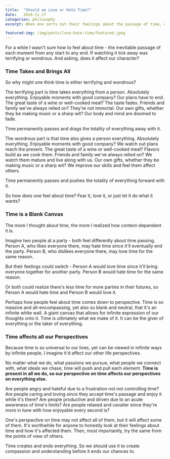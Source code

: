 ```yaml
---
title:  "Should we Love or Hate Time?"
date:   2016-11-17
categories: philosophy
excerpt: When one sorts out their feelings about the passage of time, can it help us understand ourselves?

featured-img: /img/posts/love-hate-time/featured.jpeg
---
```


For a while I wasn't sure how to feel about time - the inevitable passage of each moment from any start to any end. If watching it tick away was terrifying or wondrous. And asking, does it affect our character?

### Time Takes and Brings All

So why might one think time is either terrifying and wondrous?

The terrifying part is time takes everything from a person. Absolutely everything. Enjoyable moments with good company? Our plans have to end. The great taste of a wine or well-cooked meal? The taste fades. Friends and family we've always relied on? They're not immortal. Our own gifts, whether they be making music or a sharp wit? Our body and mind are doomed to fade.

Time permanently passes and drags the totality of everything away with it.

The wondrous part is that time also gives a person everything. Absolutely everything. Enjoyable moments with good company? We watch out plans reach the present. The great taste of a wine or well-cooked meal? Flavors build as we cook them. Friends and family we've always relied on? We watch them mature and live along with us. Our own gifts, whether they be making music or a sharp wit? We improve our skills and feel them affect others.

Time permanently passes and pushes the totality of everything forward with it.

So how does one feel about time? Fear it, love it, or just let it do what it wants?

### Time is a Blank Canvas

The more I thought about time, the more I realized how context-dependent it is.

Imagine two people at a party - both feel differently about time passing. Person A, who likes everyone there, may hate time since it'll eventually end the party. Person B, who dislikes everyone there, may love time for the same reason.

But their feelings could switch - Person A would love time since it'll bring everyone together for another party. Person B would hate time for the same reason.

Or both could realize there's less time for more parties in their futures, so Person A would hate time and Person B would love it.

Perhaps how people feel about time comes down to perspective. Time is so massive and all-encompassing, yet also so blank and neutral, that it's an infinite white wall. A giant canvas that allows for infinite expression of our thoughts onto it. Time is ultimately what we make of it. It can be the giver of everything or the taker of everything.

### Time affects all our Perspectives

Because time is so universal to our lives, yet can be viewed in infinite ways by infinite people, I imagine it'd affect our other life perspectives.

No matter what we do, what passions we pursue, what people we connect with, what ideals we chase, time will push and pull each element. **Time is present in all we do, so our perspective on time affects our perspectives on everything else.**

Are people angry and hateful due to a frustration not not controlling time? Are people caring and loving since they accept time's passage and enjoy it while it's there? Are people productive and driven due to an acute awareness of time's limits? Are people relaxed and cavalier since they're more in tune with how enjoyable every second is?

One's perspective on time may not affect all of them, but it will affect some of them. It's worthwhile for anyone to honestly look at their feelings about time and how it's affected them. Then, most importantly, try the same from the points of view of others.

Time creates and ends everything. So we should use it to create compassion and understanding before it ends our chances to.



